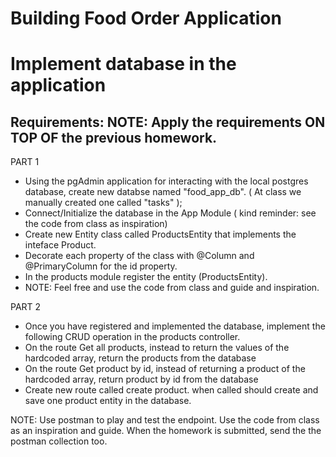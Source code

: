 # Building Food Order Application

# Implement database in the application 
## Requirements: NOTE: Apply the requirements ON TOP OF the previous homework.

PART 1
- Using the pgAdmin application for interacting with the local postgres database, create new databse named "food_app_db". ( At class we manually created one called "tasks" );
- Connect/Initialize the database in the App Module ( kind reminder: see the code from class as inspiration)
- Create new Entity class called ProductsEntity that implements the inteface Product.
- Decorate each property of the class with @Column and @PrimaryColumn for the id property.
- In the products module register the entity (ProductsEntity).
- NOTE: Feel free and use the code from class and guide and inspiration.

PART 2
- Once you have registered and implemented the database, implement the following CRUD operation in the products controller.
- On the route Get all products, instead to return the values of the hardcoded array, return the products from the database
- On the route Get product by id, instead of returning a product of the hardcoded array, return product by id from the database
- Create new route called create product.  when called should create and save one product entity in the database.




NOTE: Use postman to play and test the endpoint. Use the code from class as an inspiration and guide. When the homework is submitted, send the the postman collection too.

